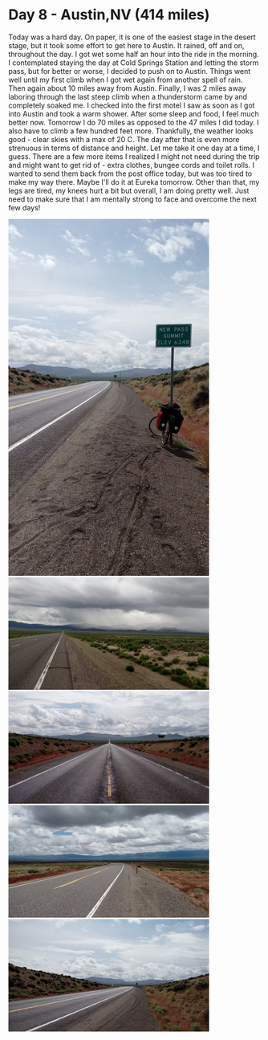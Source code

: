 # Day 8 - Austin,NV (414 miles)

Today was a hard day. On paper, it is one of the easiest stage in the desert stage, but it took some effort to get here to Austin. It rained, off and on, throughout the day. I got wet some half an hour into the ride in the morning. I contemplated staying the day at Cold Springs Station and letting the storm pass, but for better or worse, I decided to push on to Austin. Things went well until my first climb when I got wet again from another spell of rain. Then again about 10 miles away from Austin. Finally, I was 2 miles away laboring through the last steep climb when a thunderstorm came by and completely soaked me. I checked into the first motel I saw as soon as I got into Austin and took a warm shower. After some sleep and food, I feel much better now. Tomorrow I do 70 miles as opposed to the 47 miles I did today. I also have to climb a few hundred feet more.  Thankfully, the weather looks good - clear skies with a max of 20 C. The day after that is even more strenuous in terms of distance and height. Let me take it one day at a time, I guess.
There are a few more items I realized I might not need during the trip and might want to get rid of - extra clothes, bungee cords and toilet rolls. I wanted to send them back from the post office today, but was too tired to make my way there. Maybe I'll do it at Eureka tomorrow. 
Other than that, my legs are tired, my knees hurt a bit but overall, I am doing pretty well. Just need to make sure that I am mentally strong to face and overcome the next few days!



![](/images/transam/austin1.jpg ".")
![](/images/transam/austin2.jpg ".")
![](/images/transam/austin3.jpg ".")
![](/images/transam/austin4.jpg ".")
![](/images/transam/austin5.jpg ".")